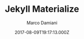 ---
title: Jekyll Materialize
github: https://github.com/macrod68/jekyll-materialize-starter-template
demo: https://jekyllmaterialize.panoramedia.it/
author: Marco Damiani
ssg:
  - Jekyll
cms:
  - No Cms
date: 2017-08-09T19:17:13.000Z
github_branch: master
description: Jekyll Materialize Starter Theme
stale: true
---